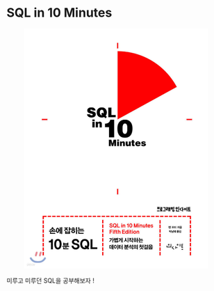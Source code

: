 # SQL in 10 Minutes

<figure><img src="../../.gitbook/assets/image (2) (1) (1) (1) (1) (1) (1) (1) (1).png" alt=""><figcaption></figcaption></figure>

미루고 미루던 SQL을 공부해보자 !
